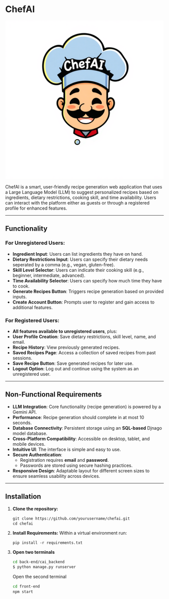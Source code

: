 # ChefAI
![ChefAI Logo](front-end/public/images/chefai_logo.png)

ChefAI is a smart, user-friendly recipe generation web application that uses a Large Language Model (LLM) to suggest personalized recipes based on ingredients, dietary restrictions, cooking skill, and time availability. Users can interact with the platform either as guests or through a registered profile for enhanced features.

---

## Functionality

### For Unregistered Users:
- **Ingredient Input**: Users can list ingredients they have on hand.
- **Dietary Restrictions Input**: Users can specify their dietary needs seperated by a comma (e.g., vegan, gluten-free).
- **Skill Level Selector**: Users can indicate their cooking skill (e.g., beginner, intermediate, advanced).
- **Time Availability Selector**: Users can specify how much time they have to cook.
- **Generate Recipes Button**: Triggers recipe generation based on provided inputs.
- **Create Account Button**: Prompts user to register and gain access to additional features.

### For Registered Users:
- **All features available to unregistered users**, plus:
- **User Profile Creation**: Save dietary restrictions, skill level, name, and email.
- **Recipe History**: View previously generated recipes.
- **Saved Recipes Page**: Access a collection of saved recipes from past sessions.
- **Save Recipe Button**: Save generated recipes for later use.
- **Logout Option**: Log out and continue using the system as an unregistered user.

---

## Non-Functional Requirements

- **LLM Integration**: Core functionality (recipe generation) is powered by a Gemini API.
- **Performance**: Recipe generation should complete in at most 10 seconds.
- **Database Connectivity**: Persistent storage using an **SQL-based** Djnago model database.
- **Cross-Platform Compatibility**: Accessible on desktop, tablet, and mobile devices.
- **Intuitive UI**: The interface is simple and easy to use.
- **Secure Authentication**:
  - Registration requires **email** and **password**.
  - Passwords are stored using secure hashing practices.
- **Responsive Design**: Adaptable layout for different screen sizes to ensure seamless usability across devices.

---

## Installation

1. **Clone the repository:**
    ```
    git clone https://github.com/yourusername/chefai.git
    cd chefai
   ```
   
2. **Install Requirements:**
    Within a virtual environment run:
    ```
    pip install -r requirements.txt
    ```

3. **Open two terminals**
    ```bash
    cd back-end/cai_backend
    $ python manage.py runserver
    ```
    Open the second terminal
    ```bash
    cd front-end
    npm start
    ```

 